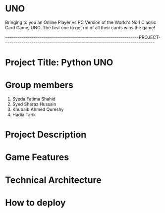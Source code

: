 # UNO
Bringing to you an Online Player vs PC Version of the World's No.1 Classic Card Game, UNO. The first one to get rid of all their cards wins the game!

-------------------------------------------------------------------PROJECT----------------------------------------------------------------------------
# Project Title: Python UNO

# Group members
  1) Syeda Fatima Shahid
  2) Syed Sheraz Hussain
  3) Khubaib Ahmed Qureshy
  4) Hadia Tarik

# Project Description

# Game Features

# Technical Architecture

# How to deploy
